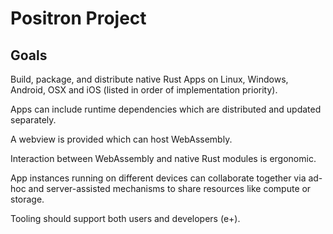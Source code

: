 # Positron Project

## Goals

Build, package, and distribute native Rust Apps on
Linux, Windows, Android, OSX and iOS (listed in order of implementation priority).

Apps can include runtime dependencies which are distributed and updated separately.

A webview is provided which can host WebAssembly.

Interaction between WebAssembly and native Rust modules is ergonomic.

App instances running on different devices can collaborate together via ad-hoc and server-assisted
mechanisms to share resources like compute or storage.

Tooling should support both users and developers (e+).
